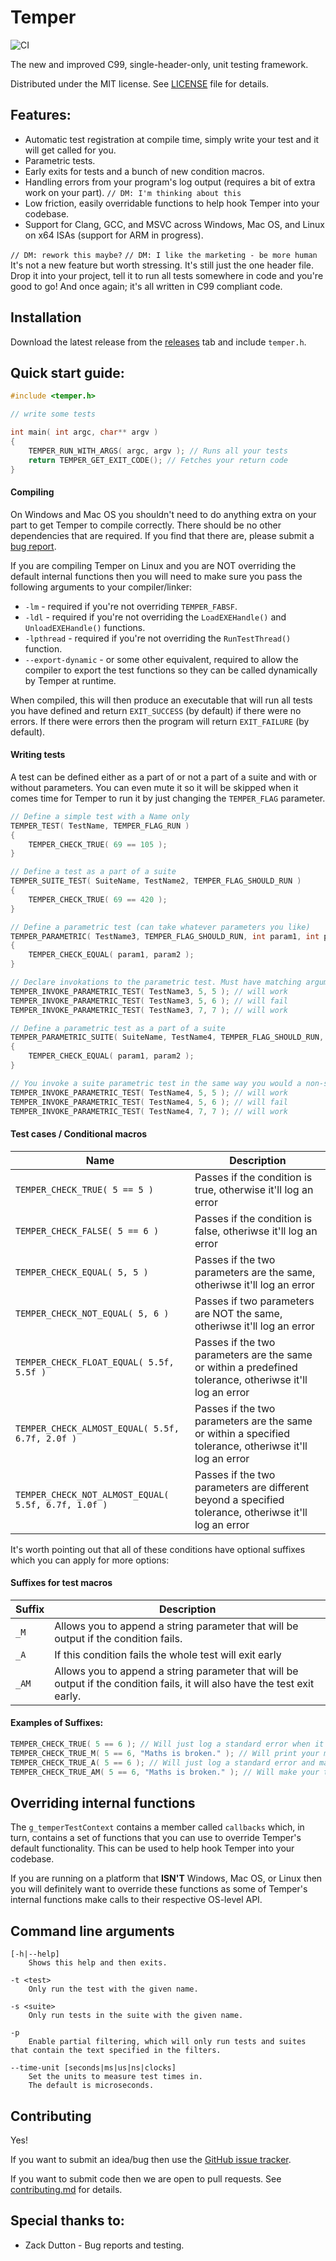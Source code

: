 # Temper

![CI](https://github.com/dangmoody/Tantrum/workflows/CI/badge.svg)

The new and improved C99, single-header-only, unit testing framework.

Distributed under the MIT license.  See [LICENSE](https://github.com/dangmoody/Tantrum/blob/master/LICENSE) file for details.

## Features:

- Automatic test registration at compile time, simply write your test and it will get called for you.
- Parametric tests.
- Early exits for tests and a bunch of new condition macros.
- Handling errors from your program's log output (requires a bit of extra work on your part). `// DM: I'm thinking about this`
- Low friction, easily overridable functions to help hook Temper into your codebase.
- Support for Clang, GCC, and MSVC across Windows, Mac OS, and Linux on x64 ISAs (support for ARM in progress).

`// DM: rework this maybe?`
`// DM: I like the marketing - be more human`
It's not a new feature but worth stressing. It's still just the one header file.  Drop it into your project, tell it to run all tests somewhere in code and you're good to go! And once again; it's all written in C99 compliant code.

## Installation

Download the latest release from the [releases](https://github.com/dangmoody/Tantrum/releases/latest) tab and include `temper.h`.

## Quick start guide:

```c
#include <temper.h>

// write some tests

int main( int argc, char** argv )
{
	TEMPER_RUN_WITH_ARGS( argc, argv ); // Runs all your tests
	return TEMPER_GET_EXIT_CODE(); // Fetches your return code
}
```

#### Compiling

On Windows and Mac OS you shouldn't need to do anything extra on your part to get Temper to compile correctly.  There should be no other dependencies that are required.  If you find that there are, please submit a [bug report](https://github.com/dangmoody/Tantrum/issues).

If you are compiling Temper on Linux and you are NOT overriding the default internal functions then you will need to make sure you pass the following arguments to your compiler/linker:
- `-lm` - required if you're not overriding `TEMPER_FABSF`.
- `-ldl` - required if you're not overriding the `LoadEXEHandle()` and `UnloadEXEHandle()` functions.
- `-lpthread` - required if you're not overriding the `RunTestThread()` function.
- `--export-dynamic` - or some other equivalent, required to allow the compiler to export the test functions so they can be called dynamically by Temper at runtime.

When compiled, this will then produce an executable that will run all tests you have defined and return `EXIT_SUCCESS` (by default) if there were no errors.  If there were errors then the program will return `EXIT_FAILURE` (by default).

#### Writing tests

A test can be defined either as a part of or not a part of a suite and with or without parameters. You can even mute it so it will be skipped when it comes time for Temper to run it by just changing the `TEMPER_FLAG` parameter.

```c
// Define a simple test with a Name only
TEMPER_TEST( TestName, TEMPER_FLAG_RUN )
{
	TEMPER_CHECK_TRUE( 69 == 105 );
}

// Define a test as a part of a suite
TEMPER_SUITE_TEST( SuiteName, TestName2, TEMPER_FLAG_SHOULD_RUN )
{
	TEMPER_CHECK_TRUE( 69 == 420 );
}

// Define a parametric test (can take whatever parameters you like)
TEMPER_PARAMETRIC( TestName3, TEMPER_FLAG_SHOULD_RUN, int param1, int param2 )
{
	TEMPER_CHECK_EQUAL( param1, param2 );
}

// Declare invokations to the parametric test. Must have matching arguments filled out.
TEMPER_INVOKE_PARAMETRIC_TEST( TestName3, 5, 5 ); // will work
TEMPER_INVOKE_PARAMETRIC_TEST( TestName3, 5, 6 ); // will fail
TEMPER_INVOKE_PARAMETRIC_TEST( TestName3, 7, 7 ); // will work

// Define a parametric test as a part of a suite
TEMPER_PARAMETRIC_SUITE( SuiteName, TestName4, TEMPER_FLAG_SHOULD_RUN, int param1, int param2 )
{
	TEMPER_CHECK_EQUAL( param1, param2 );
}

// You invoke a suite parametric test in the same way you would a non-suite parametric test.
TEMPER_INVOKE_PARAMETRIC_TEST( TestName4, 5, 5 ); // will work
TEMPER_INVOKE_PARAMETRIC_TEST( TestName4, 5, 6 ); // will fail
TEMPER_INVOKE_PARAMETRIC_TEST( TestName4, 7, 7 ); // will work
```

#### Test cases / Conditional macros

|                        Name                         |                                               Description                                                |
| --------------------------------------------------- | -------------------------------------------------------------------------------------------------------- |
| `TEMPER_CHECK_TRUE( 5 == 5 )`                       | Passes if the condition is true, otherwise it'll log an error                                            |
| `TEMPER_CHECK_FALSE( 5 == 6 )`                      | Passes if the condition is false, otheriwse it'll log an error                                           |
| `TEMPER_CHECK_EQUAL( 5, 5 )`                        | Passes if the two parameters are the same, otheriwse it'll log an error                                  |
| `TEMPER_CHECK_NOT_EQUAL( 5, 6 )`                    | Passes if two parameters are NOT the same, otheriwse it'll log an error                                  |
| `TEMPER_CHECK_FLOAT_EQUAL( 5.5f, 5.5f )`            | Passes if the two parameters are the same or within a predefined tolerance, otheriwse it'll log an error |
| `TEMPER_CHECK_ALMOST_EQUAL( 5.5f, 6.7f, 2.0f )`     | Passes if the two parameters are the same or within a specified tolerance, otheriwse it'll log an error  |
| `TEMPER_CHECK_NOT_ALMOST_EQUAL( 5.5f, 6.7f, 1.0f )` | Passes if the two parameters are different beyond a specified tolerance, otheriwse it'll log an error    |

It's worth pointing out that all of these conditions have optional suffixes which you can apply for more options:

#### Suffixes for test macros

|    Suffix     |                                                        Description                                                         |
| ------------- | -------------------------------------------------------------------------------------------------------------------------- |
| `_M`          | Allows you to append a string parameter that will be output if the condition fails.                                        |
| `_A`          | If this condition fails the whole test will exit early                                                                     |
| `_AM`         | Allows you to append a string parameter that will be output if the condition fails, it will also have the test exit early. |

#### Examples of Suffixes:

```c
TEMPER_CHECK_TRUE( 5 == 6 ); // Will just log a standard error when it fails
TEMPER_CHECK_TRUE_M( 5 == 6, "Maths is broken." ); // Will print your message as well when it fails.
TEMPER_CHECK_TRUE_A( 5 == 6 ); // Will just log a standard error and make the test exit early when it fails.
TEMPER_CHECK_TRUE_AM( 5 == 6, "Maths is broken." ); // Will make your test exit early and print your messsage.
```

## Overriding internal functions

The `g_temperTestContext` contains a member called `callbacks` which, in turn, contains a set of functions that you can use to override Temper's default functionality.  This can be used to help hook Temper into your codebase.

If you are running on a platform that **ISN'T** Windows, Mac OS, or Linux then you will definitely want to override these functions as some of Temper's internal functions make calls to their respective OS-level API.

## Command line arguments

```
[-h|--help]
	Shows this help and then exits.

-t <test>
	Only run the test with the given name.

-s <suite>
	Only run tests in the suite with the given name.

-p
	Enable partial filtering, which will only run tests and suites that contain the text specified in the filters.

--time-unit [seconds|ms|us|ns|clocks]
	Set the units to measure test times in.
	The default is microseconds.
```

## Contributing

Yes!

If you want to submit an idea/bug then use the [GitHub issue tracker](https://github.com/dangmoody/Tantrum/issues).

If you want to submit code then we are open to pull requests.  See [contributing.md](https://github.com/dangmoody/Tantrum/blob/master/doc/how_to_contribute.md) for details.

## Special thanks to:

* Zack Dutton - Bug reports and testing.